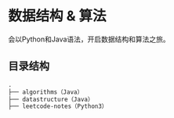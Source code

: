 # 数据结构 & 算法

会以Python和Java语法，开启数据结构和算法之旅。

## 目录结构

```md
.
├── algorithms（Java）
├── datastructure（Java）
├── leetcode-notes（Python3）
```
